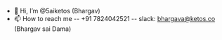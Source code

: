 - 👋 Hi, I’m @5aiketos (Bhargav)
- 📫 How to reach me
  -- +91 7824042521
  -- slack: bhargava@ketos.co (Bhargav sai Dama)
